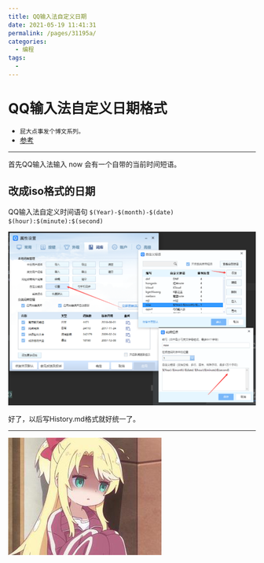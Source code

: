 ```yaml
---
title: QQ输入法自定义日期
date: 2021-05-19 11:41:31
permalink: /pages/31195a/
categories:
  - 编程
tags:
  - 
---
```

# QQ输入法自定义日期格式

* ``屁大点事发个博文系列。``
* [参考](https://blog.walterlv.com/post/ime-date-time-format.html)

---

首先QQ输入法输入 now 会有一个自带的当前时间短语。

## 改成iso格式的日期

QQ输入法自定义时间语句
`$(Year)-$(month)-$(date) $(hour):$(minute):$(second)`

![添加自定义短语](../images/2021-05-19-11-51-35.png)

好了，以后写History.md格式就好统一了。

---

![.](../images/2021-05-19-11-53-28.png)
